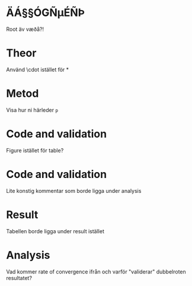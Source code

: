 # ÄÁ§§ÓGÑµÉÑÞ

Root äv væðå?!


# Theor

Använd \cdot istället för *

# Metod

Visa hur ni härleder `p`

# Code and validation

Figure istället för table?

# Code and validation

Lite konstig kommentar som borde ligga under analysis


# Result
Tabellen borde ligga under result istället


# Analysis

Vad kommer rate of convergence ifrån och varför "validerar" dubbelroten resultatet?
